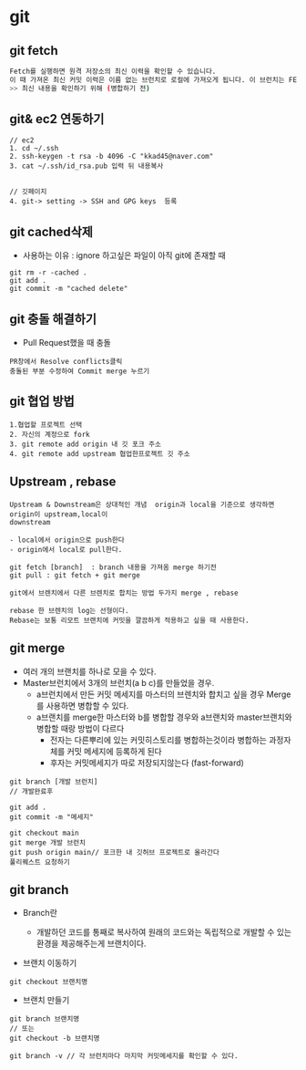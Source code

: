 # git

## git fetch 
```bash
Fetch를 실행하면 원격 저장소의 최신 이력을 확인할 수 있습니다.
이 때 가져온 최신 커밋 이력은 이름 없는 브런치로 로컬에 가져오게 됩니다. 이 브런치는 FETCH_HEAD라는 이름으로 CHECKOUT할 수 있습니다.
>> 최신 내용을 확인하기 위해 (병합하기 전)
```



## git& ec2 연동하기

```
// ec2 
1. cd ~/.ssh
2. ssh-keygen -t rsa -b 4096 -C "kkad45@naver.com"
3. cat ~/.ssh/id_rsa.pub 입력 뒤 내용복사


// 깃페이지
4. git-> setting -> SSH and GPG keys  등록

```

## git cached삭제 

- 사용하는 이유 : ignore 하고싶은 파일이 아직 git에 존재할 때
```
git rm -r -cached .
git add .
git commit -m "cached delete"
```


## git 충돌 해결하기

- Pull Request했을 때 충돌
```
PR창에서 Resolve conflicts클릭
충돌된 부분 수정하여 Commit merge 누르기
```

## git 협업 방법

```
1.협업할 프로젝트 선택
2. 자신의 계정으로 fork
3. git remote add origin 내 깃 포크 주소
4. git remote add upstream 협업한프로젝트 깃 주소
```


## Upstream , rebase
```
Upstream & Downstream은 상대적인 개념  origin과 local을 기준으로 생각하면 origin이 upstream,local이
downstream 

- local에서 origin으로 push한다
- origin에서 local로 pull한다.

git fetch [branch]  : branch 내용을 가져옴 merge 하기전
git pull : git fetch + git merge
 
git에서 브렌치에서 다른 브렌치로 합치는 방법 두가지 merge , rebase

rebase 한 브렌치의 log는 선형이다.
Rebase는 보통 리모트 브랜치에 커밋을 깔끔하게 적용하고 싶을 때 사용한다.

```


## git merge

- 여러 개의 브랜치를 하나로 모을 수 있다.
- Master브런치에서 3개의 브런치(a b c)를 만들었을 경우.
    - a브런치에서 만든 커밋 메세지를 마스터의 브렌치와 합치고 싶을 경우 Merge를 사용하면 병합할 수 있다.
    - a브랜치를 merge한 마스터와 b를 병합할 경우와 a브랜치와 master브랜치와 병합할 때랑 방법이 다르다 
        - 전자는 다른뿌리에 있는 커밋히스토리를 병합하는것이라 병합하는 과정자체를 커밋 메세지에 등록하게 된다
        - 후자는 커밋메세지가 따로 저장되지않는다 (fast-forward)

```
git branch [개발 브런치]
// 개발완료후

git add .
git commit -m "메세지"

git checkout main
git merge 개발 브런치
git push origin main// 포크한 내 깃허브 프로젝트로 올라간다
풀리퀘스트 요청하기

```

## git branch 

- Branch란
    - 개발하던 코드를 통째로 복사하여 원래의 코드와는 독립적으로 개발할 수 있는 환경을 제공해주는게 브랜치이다.

- 브랜치 이동하기
```
git checkout 브랜치명
```

- 브랜치 만들기
```
git branch 브랜치명 
// 또는
git checkout -b 브랜치명
```

```
git branch -v // 각 브런치마다 마지막 커밋메세지를 확인할 수 있다. 
```

